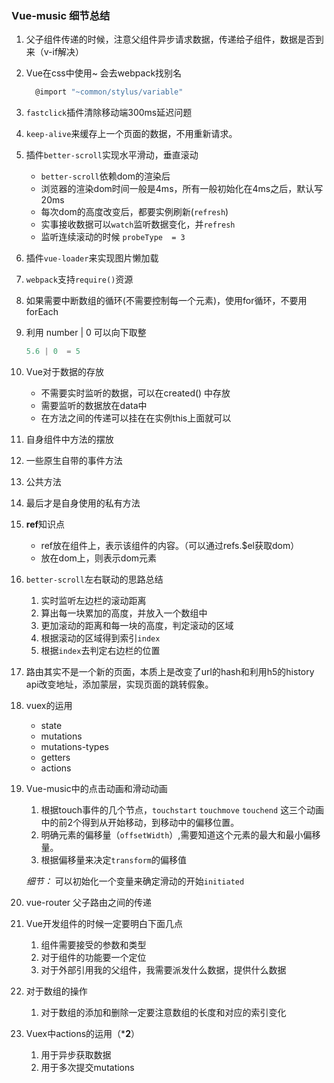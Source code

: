 ### Vue-music 细节总结

1. 父子组件传递的时候，注意父组件异步请求数据，传递给子组件，数据是否到来（v-if解决）

2. Vue在css中使用~ 会去webpack找别名

   ```javascript
     @import "~common/stylus/variable"	
   ```

3. `fastclick`插件清除移动端300ms延迟问题

4. `keep-alive`来缓存上一个页面的数据，不用重新请求。

5. 插件`better-scroll`实现水平滑动，垂直滚动

   * `better-scroll`依赖dom的渲染后
   * 浏览器的渲染dom时间一般是4ms，所有一般初始化在4ms之后，默认写20ms
   * 每次dom的高度改变后，都要实例刷新(`refresh`)
   * 实事接收数据可以`watch`监听数据变化，并`refresh`
   * 监听连续滚动的时候 `probeType  = 3`


5. 插件`vue-loader`来实现图片懒加载

6. `webpack`支持`require()`资源

7. 如果需要中断数组的循环(不需要控制每一个元素)，使用for循环，不要用forEach

8. 利用  number | 0 可以向下取整

   ```javascript
   5.6 | 0  = 5
   ```

9. Vue对于数据的存放

   * 不需要实时监听的数据，可以在created() 中存放
   * 需要监听的数据放在data中
   * 在方法之间的传递可以挂在在实例this上面就可以

10. 自身组件中方法的摆放

  1. 一些原生自带的事件方法
  2. 公共方法
  3. 最后才是自身使用的私有方法

11. **ref**知识点

    * ref放在组件上，表示该组件的内容。（可以通过refs.$el获取dom）
    * 放在dom上，则表示dom元素

12. `better-scroll`左右联动的思路总结

    1. 实时监听左边栏的滚动距离
    2. 算出每一块累加的高度，并放入一个数组中
    3. 更加滚动的距离和每一块的高度，判定滚动的区域
    4. 根据滚动的区域得到索引`index`
    5. 根据`index`去判定右边栏的位置 

13. 路由其实不是一个新的页面，本质上是改变了url的hash和利用h5的history api改变地址，添加蒙层，实现页面的跳转假象。

14. vuex的运用

    * state
    * mutations
    * mutations-types
    * getters
    * actions


15. Vue-music中的点击动画和滑动动画

    1. 根据touch事件的几个节点，`touchstart` `touchmove` `touchend` 这三个动画中的前2个得到从开始移动，到移动中的偏移位置。
    2. 明确元素的偏移量（`offsetWidth`）,需要知道这个元素的最大和最小偏移量。
    3. 根据偏移量来决定`transform`的偏移值

    *细节：* 可以初始化一个变量来确定滑动的开始`initiated`

16. vue-router 父子路由之间的传递

17. Vue开发组件的时候一定要明白下面几点

    1. 组件需要接受的参数和类型
    2. 对于组件的功能要一个定位
    3. 对于外部引用我的父组件，我需要派发什么数据，提供什么数据

18. 对于数组的操作

    1. 对于数组的添加和删除一定要注意数组的长度和对应的索引变化

19. Vuex中actions的运用（***2**）

    1. 用于异步获取数据
    2. 用于多次提交mutations

